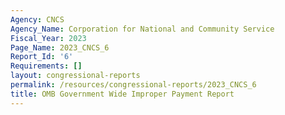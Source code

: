 ```yaml
---
Agency: CNCS
Agency_Name: Corporation for National and Community Service
Fiscal_Year: 2023
Page_Name: 2023_CNCS_6
Report_Id: '6'
Requirements: []
layout: congressional-reports
permalink: /resources/congressional-reports/2023_CNCS_6
title: OMB Government Wide Improper Payment Report
---
```


